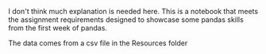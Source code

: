 I don't think much explanation is needed here. This is a notebook that meets the assignment requirements designed to showcase some pandas skills from the first week of pandas.

The data comes from a csv file in the Resources folder
